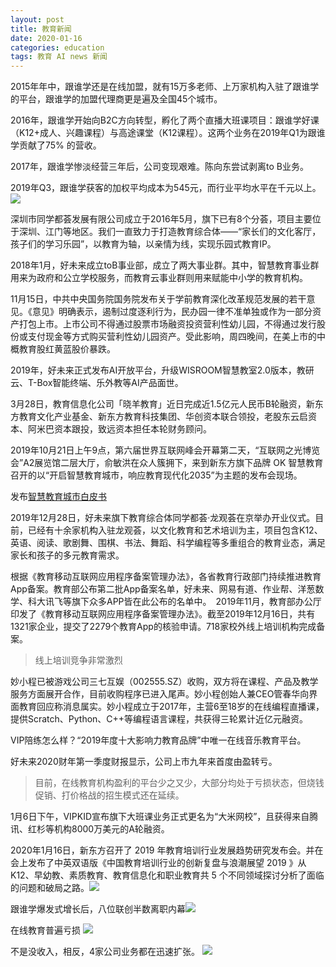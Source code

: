 ```yaml
---
layout: post
title: 教育新闻
date: 2020-01-16
categories: education
tags: 教育 AI news 新闻
---
```

2015年年中，跟谁学还是在线加盟，就有15万多老师、上万家机构入驻了跟谁学的平台，跟谁学的加盟代理商更是遍及全国45个城市。

2016年，跟谁学开始向B2C方向转型，孵化了两个直播大班课项目：跟谁学好课（K12+成人、兴趣课程）与高途课堂（K12课程）。这两个业务在2019年Q1为跟谁学贡献了75% 的营收。

2017年，跟谁学惨淡经营三年后，公司变现艰难。陈向东尝试剥离to B业务。

2019年Q3，跟谁学获客的加权平均成本为545元，而行业平均水平在千元以上。
![](https://tva1.sinaimg.cn/large/006tNbRwly1gb1vfv52doj30iw0p7gmz.jpg)

深圳市同学都荟发展有限公司成立于2016年5月，旗下已有8个分荟，项目主要位于深圳、江门等地区。我们一直致力于打造教育综合体——“家长们的文化客厅，孩子们的学习乐园”，以教育为轴，以亲情为线，实现乐园式教育IP。

2018年1月，好未来成立toB事业部，成立了两大事业群。其中，智慧教育事业群用来为政府和公立学校服务，而教育云事业群则用来赋能中小学的教育机构。

11月15日，中共中央国务院国务院发布关于学前教育深化改革规范发展的若干意见。《意见》明确表示，遏制过度逐利行为，民办园一律不准单独或作为一部分资产打包上市。上市公司不得通过股票市场融资投资营利性幼儿园，不得通过发行股份或支付现金等方式购买营利性幼儿园资产。受此影响，周四晚间，在美上市的中概教育股红黄蓝股价暴跌。

2019年，好未来正式发布AI开放平台，升级WISROOM智慧教室2.0版本，教研云、T-Box智能终端、乐外教等AI产品面世。

3月28日，教育信息化公司「晓羊教育」近日完成近1.5亿元人民币B轮融资，新东方教育文化产业基金、新东方教育科技集团、华创资本联合领投，老股东云启资本、阿米巴资本跟投，致远资本担任本轮财务顾问。

2019年10月21日上午9点，第六届世界互联网峰会开幕第二天，“互联网之光博览会”A2展览馆二层大厅，俞敏洪在众人簇拥下，来到新东方旗下品牌 OK 智慧教育召开的以“开启智慧教育城市，响应教育现代化2035”为主题的发布会现场。

发布[智慧教育城市白皮书](https://www.okayzhihui.com/teacher/109/549.html)

2019年12月28日，好未来旗下教育综合体同学都荟·龙观荟在京举办开业仪式。目前，已经有十余家机构入驻龙观荟，以文化教育和艺术培训为主，项目包含K12、英语、阅读、歌剧舞、围棋、书法、舞蹈、科学编程等多重组合的教育业态，满足家长和孩子的多元教育需求。

根据《教育移动互联网应用程序备案管理办法》，各省教育行政部门持续推进教育App备案。教育部公布第二批App备案名单，好未来、网易有道、作业帮、洋葱数学、科大讯飞等旗下众多APP皆在此公布的名单中。　2019年11月，教育部办公厅印发了《教育移动互联网应用程序备案管理办法》。截至2019年12月16日，共有1321家企业，提交了2279个教育App的核验申请。718家校外线上培训机构完成备案。
> 线上培训竞争非常激烈


妙小程已被游戏公司三七互娱（002555.SZ）收购，双方将在课程、产品及教学服务方面展开合作，目前收购程序已进入尾声。妙小程创始人兼CEO管春华向界面教育回应称消息属实。妙小程成立于2017年，主营6至18岁的在线编程直播课，提供Scratch、Python、C++等编程语言课程，共获得三轮累计近亿元融资。

VIP陪练怎么样？“2019年度十大影响力教育品牌”中唯一在线音乐教育平台。


好未来2020财年第一季度财报显示，公司上市九年来首度由盈转亏。
>目前，在线教育机构盈利的平台少之又少，大部分均处于亏损状态，但烧钱促销、打价格战的招生模式还在延续。

1月6日下午，VIPKID宣布旗下大班课业务正式更名为“大米网校”，且获得来自腾讯、红杉等机构8000万美元的A轮融资。

2020年1月16日，新东方召开了 2019 年教育培训行业发展趋势研究发布会。并在会上发布了中英双语版《中国教育培训行业的创新复盘与浪潮展望 2019 》从 K12、早幼教、素质教育、教育信息化和职业教育共 5 个不同领域探讨分析了面临的问题和破局之路。![](https://tva1.sinaimg.cn/large/006tNbRwly1gb1o1bkz4aj30p50gptle.jpg)


跟谁学爆发式增长后，八位联创半数离职内幕![](https://tva1.sinaimg.cn/large/006tNbRwly1gb1uvafc1pj30u00okacp.jpg)

在线教育普遍亏损
![](https://tva1.sinaimg.cn/large/006tNbRwly1gb1vzph63lj30hv0bf3yg.jpg)

不是没收入，相反，4家公司业务都在迅速扩张。
![](https://tva1.sinaimg.cn/large/006tNbRwly1gb1w1ekcyjj30gu08ua9x.jpg)


